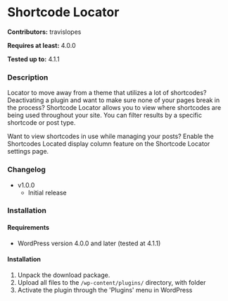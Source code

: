 # Shortcode Locator
**Contributors:** travislopes

**Requires at least:** 4.0.0

**Tested up to:** 4.1.1

### Description
Locator to move away from a theme that utilizes a lot of shortcodes? Deactivating a plugin and want to make sure none of your pages break in the process? Shortcode Locator allows you to view where shortcodes are being used throughout your site. You can filter results by a specific shortcode or post type.

Want to view shortcodes in use while managing your posts? Enable the Shortcodes Located display column feature on the Shortcode Locator settings page.


### Changelog
* v1.0.0
	* Initial release

### Installation
#### Requirements
* WordPress version 4.0.0 and later (tested at 4.1.1)

#### Installation
1. Unpack the download package.
1. Upload all files to the `/wp-content/plugins/` directory, with folder
1. Activate the plugin through the 'Plugins' menu in WordPress
